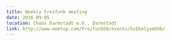 ```yaml
---
title: Weekly Freifunk meeting
date: 2016-09-05
location: Chaos Darmstadt e.V., Darmstadt
link: http://www.meetup.com/FreifunkDA/events/hsbhmlyvmbhb/
---
```

